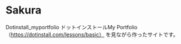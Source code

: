 # Sakura
Dotinstall_myportfolio
ドットインストールMy Portfolio（https://dotinstall.com/lessons/basic）
を見ながら作ったサイトです。
